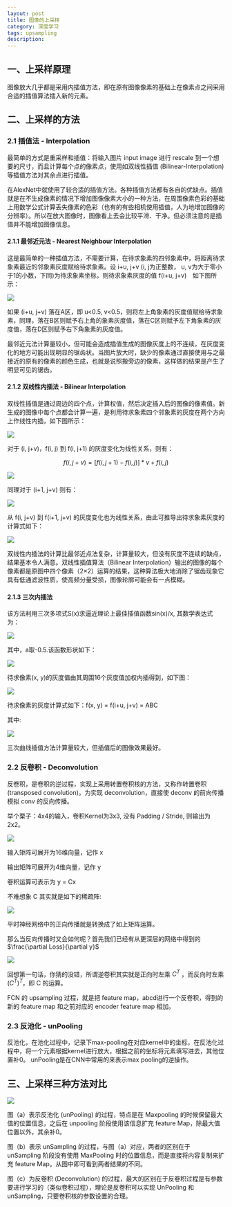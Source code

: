 ```yaml
---
layout: post
title: 图像的上采样
category: 深度学习
tags: upsampling
description:
---
```


## 一、上采样原理

图像放大几乎都是采用内插值方法，即在原有图像像素的基础上在像素点之间采用合适的插值算法插入新的元素。

## 二、上采样的方法

### 2.1 插值法 - Interpolation

最简单的方式是重采样和插值：将输入图片 input image 进行 rescale 到一个想要的尺寸，而且计算每个点的像素点，使用如双线性插值 (Bilinear-Interpolation) 等插值方法对其余点进行插值。

在AlexNet中就使用了较合适的插值方法。各种插值方法都有各自的优缺点。插值就是在不生成像素的情况下增加图像像素大小的一种方法，在周围像素色彩的基础上用数学公式计算丢失像素的色彩（也有的有些相机使用插值，人为地增加图像的分辨率）。所以在放大图像时，图像看上去会比较平滑、干净。但必须注意的是插值并不能增加图像信息。


#### 2.1.1  最邻近元法 - Nearest Neighbour Interpolation

这是最简单的一种插值方法，不需要计算，在待求象素的四邻象素中，将距离待求象素最近的邻象素灰度赋给待求象素。设 i+u, j+v (i, j为正整数， u, v为大于零小于1的小数，下同)为待求象素坐标，则待求象素灰度的值 f(i+u, j+v)　如下图所示：

![](https://raw.githubusercontent.com/chiemon/chiemon.github.io/master/img/Deep-Learning/1.png)

如果 (i+u, j+v) 落在A区，即 u<0.5, v<0.5，则将左上角象素的灰度值赋给待求象素，同理，落在B区则赋予右上角的象素灰度值，落在C区则赋予左下角象素的灰度值，落在D区则赋予右下角象素的灰度值。

最邻近元法计算量较小，但可能会造成插值生成的图像灰度上的不连续，在灰度变化的地方可能出现明显的锯齿状。当图片放大时，缺少的像素通过直接使用与之最接近的原有的像素的颜色生成，也就是说照搬旁边的像素，这样做的结果是产生了明显可见的锯齿。

#### 2.1.2 双线性内插法 - Bilinear Interpolation

双线性插值是通过周边的四个点，计算权值，然后决定插入后的图像的像素值。新生成的图像中每个点都会计算一遍，是利用待求象素四个邻象素的灰度在两个方向上作线性内插，如下图所示：

![](https://raw.githubusercontent.com/chiemon/chiemon.github.io/master/img/Deep-Learning/2.png)

对于 (i, j+v)，f(i, j) 到 f(i, j+1) 的灰度变化为线性关系，则有：

$$f\left(i, j+v\right) = \left[ f\left(i, j+1\right) - f\left(i, j\right) \right] * v + f\left(i, j\right)$$

![](https://raw.githubusercontent.com/chiemon/chiemon.github.io/master/img/Deep-Learning/3.png)

同理对于 (i+1, j+v) 则有：

![](https://raw.githubusercontent.com/chiemon/chiemon.github.io/master/img/Deep-Learning/4.png)

从 f(i, j+v) 到 f(i+1, j+v) 的灰度变化也为线性关系，由此可推导出待求象素灰度的计算式如下：

![](https://raw.githubusercontent.com/chiemon/chiemon.github.io/master/img/Deep-Learning/5.png)

双线性内插法的计算比最邻近点法复杂，计算量较大，但没有灰度不连续的缺点，结果基本令人满意。双线性插值算法（Bilinear Interpolation）输出的图像的每个像素都是原图中四个像素（2×2）运算的结果，这种算法极大地消除了锯齿现象它具有低通滤波性质，使高频分量受损，图像轮廓可能会有一点模糊。

#### 2.1.3 三次内插法

该方法利用三次多项式S(x)求逼近理论上最佳插值函数sin(x)/x, 其数学表达式为：

![](https://raw.githubusercontent.com/chiemon/chiemon.github.io/master/img/Deep-Learning/6.png)

其中，a取-0.5.该函数形状如下：

![](https://raw.githubusercontent.com/chiemon/chiemon.github.io/master/img/Deep-Learning/7.png)

待求像素(x, y)的灰度值由其周围16个灰度值加权内插得到，如下图：

![](https://raw.githubusercontent.com/chiemon/chiemon.github.io/master/img/Deep-Learning/8.png)

待求像素的灰度计算式如下：f(x, y) = f(i+u, j+v) = ABC

其中:

![](https://raw.githubusercontent.com/chiemon/chiemon.github.io/master/img/Deep-Learning/9.png)

三次曲线插值方法计算量较大，但插值后的图像效果最好。

### 2.2 反卷积 - Deconvolution

反卷积，是卷积的逆过程，实现上采用转置卷积核的方法，又称作转置卷积 (transposed convolution)。为实现 deconvolution，直接使 deconv 的前向传播模拟 conv 的反向传播。

举个栗子：4x4的输入，卷积Kernel为3x3, 没有 Padding / Stride, 则输出为2x2。

![](https://raw.githubusercontent.com/chiemon/chiemon.github.io/master/img/Deep-Learning/10.png)

输入矩阵可展开为16维向量，记作 x

输出矩阵可展开为4维向量，记作 y

卷积运算可表示为 y = Cx

不难想象 C 其实就是如下的稀疏阵:

![](https://raw.githubusercontent.com/chiemon/chiemon.github.io/master/img/Deep-Learning/11.png)

平时神经网络中的正向传播就是转换成了如上矩阵运算。

那么当反向传播时又会如何呢？首先我们已经有从更深层的网络中得到的$\frac{\partial Loss}{\partial y}$

![](https://raw.githubusercontent.com/chiemon/chiemon.github.io/master/img/Deep-Learning/12.png)

回想第一句话，你猜的没错，所谓逆卷积其实就是正向时左乘 $C^{T}$ ，而反向时左乘 $\left(C^{T}\right)^{T}$，即 C 的运算。

FCN 的 upsampling 过程，就是把 feature map，abcd进行一个反卷积，得到的新的 feature map 和之前对应的 encoder feature map 相加。

### 2.3 反池化 - unPooling

反池化，在池化过程中，记录下max-pooling在对应kernel中的坐标，在反池化过程中，将一个元素根据kernel进行放大，根据之前的坐标将元素填写进去，其他位置补0。 unPooling是在CNN中常用的来表示max pooling的逆操作。

## 三、上采样三种方法对比

![](https://raw.githubusercontent.com/chiemon/chiemon.github.io/master/img/Deep-Learning/13.png)

图（a）表示反池化 (unPooling) 的过程，特点是在 Maxpooling 的时候保留最大值的位置信息，之后在 unpooling 阶段使用该信息扩充 feature Map，除最大值位置以外，其余补0。

图（b）表示 unSampling 的过程，与图（a）对应，两者的区别在于 unSampling 阶段没有使用 MaxPooling 时的位置信息，而是直接将内容复制来扩充 feature Map。从图中即可看到两者结果的不同。

图（c）为反卷积 (Deconvolution) 的过程，最大的区别在于反卷积过程是有参数要进行学习的（类似卷积过程），理论是反卷积可以实现 UnPooling 和 unSampling，只要卷积核的参数设置的合理。
